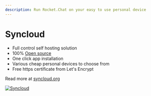 ```yaml
---
description: Run Rocket.Chat on your easy to use personal device
---
```


# Syncloud

* Full control self hosting solution
* 100% [Open source](https://github.com/syncloud/platform)
* One click app installation
* Various cheap personal devices to choose from
* Free https certificate from Let's Encrypt

Read more at [syncloud.org](https://syncloud.org)

[![Syncloud](https://syncloud.org/images/logo_min.svg)](https://syncloud.org)

